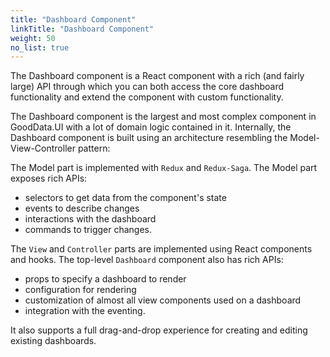 ```yaml
---
title: "Dashboard Component"
linkTitle: "Dashboard Component"
weight: 50
no_list: true
---
```

The Dashboard component is a React component with a rich (and fairly large) API through which you can both access the core dashboard functionality and extend the component with custom functionality.

The Dashboard component is the largest and most complex component in GoodData.UI with a lot of domain logic contained in it. Internally, the Dashboard component is built using an architecture resembling the Model-View-Controller pattern:

The Model part is implemented with `Redux` and `Redux-Saga`. The Model part exposes rich APIs:
- selectors to get data from the component's state
- events to describe changes
- interactions with the dashboard
- commands to trigger changes.

The `View` and `Controller` parts are implemented using React components and hooks. The top-level `Dashboard` component also has rich APIs:
- props to specify a dashboard to render
- configuration for rendering
- customization of almost all view components used on a dashboard
- integration with the eventing.

It also supports a full drag-and-drop experience for creating and editing existing dashboards.